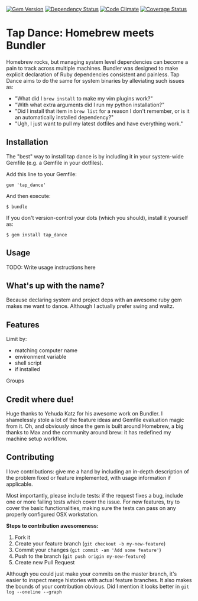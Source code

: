 [![Gem Version](https://badge.fury.io/rb/tap_dance.png)](http://badge.fury.io/rb/tap_dance)
[![Dependency Status](https://gemnasium.com/nybblr/tap_dance.png)](https://gemnasium.com/nybblr/tap_dance)
[![Code Climate](https://codeclimate.com/github/nybblr/tap_dance.png)](https://codeclimate.com/github/nybblr/tap_dance)
[![Coverage Status](https://coveralls.io/repos/nybblr/tap_dance/badge.png?branch=master)](https://coveralls.io/r/nybblr/tap_dance)

Tap Dance: Homebrew meets Bundler
===============================

Homebrew rocks, but managing system level dependencies can become a pain to track across multiple machines. Bundler was designed to make explicit declaration of Ruby dependencies consistent and painless. Tap Dance aims to do the same for system binaries by alleviating such issues as:
- "What did I `brew install` to make my vim plugins work?"
- "With what extra arguments did I run my python installation?"
- "Did I install that item in `brew list` for a reason I don't remember, or is it an automatically installed dependency?"
- "Ugh, I just want to pull my latest dotfiles and have everything work."

Installation
------------

The "best" way to install tap dance is by including it in your system-wide Gemfile (e.g. a Gemfile in your dotfiles).

Add this line to your Gemfile:

    gem 'tap_dance'

And then execute:

    $ bundle

If you don't version-control your dots (which you should), install it yourself as:

    $ gem install tap_dance

Usage
-----

TODO: Write usage instructions here

What's up with the name?
------------------------

Because declaring system and project deps with an awesome ruby gem makes me want to dance. Although I actually prefer swing and waltz.

Features
--------

Limit by:
- matching computer name
- environment variable
- shell script
- if installed

Groups

Credit where due!
-----------------

Huge thanks to Yehuda Katz for his awesome work on Bundler. I shamelessly stole a lot of the feature ideas and Gemfile evaluation magic from it. Oh, and obviously since the gem is built around Homebrew, a big thanks to Max and the community around brew: it has redefined my machine setup workflow.

Contributing
------------

I love contributions: give me a hand by including an in-depth description of the problem fixed or feature implemented, with usage information if applicable.

Most importantly, please include tests: if the request fixes a bug, include one or more failing tests which cover the issue. For new features, try to cover the basic functionalities, making sure the tests can pass on any properly configured OSX workstation.

**Steps to contribution awesomeness:**

1. Fork it
2. Create your feature branch (`git checkout -b my-new-feature`)
3. Commit your changes (`git commit -am 'Add some feature'`)
4. Push to the branch (`git push origin my-new-feature`)
5. Create new Pull Request

Although you could just make your commits on the master branch, it's easier to inspect merge histories with actual feature branches. It also makes the bounds of your contribution obvious. Did I mention it looks better in `git log --oneline --graph`
